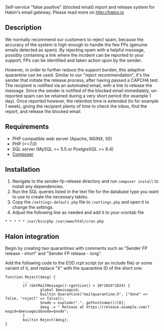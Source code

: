 Self-service "false positive" (blocked email) report and release system for Halon's email gateway. Please read more on http://halon.io

Description
-----------

We normally recommend our customers to reject spam, because the accuracy of the system is high enough to handle the few FPs (genuine emails detected as spam). By rejecting spam with a helpful message, possibly containing a link where the incident can be reported to your support, FPs can be identified and taken action upon by the sender.

However, in order to further reduce the support burden, this adaptive quarantine can be used. Similar to our "reject recommendation", it's the sender that initiate the release process, after having passed a CAPCHA test. The recipient is notified via an automated email, with a link to release the message. Since the sender is notified of the blocked email immediately, un-reported spam can be retained during a very short period (for example 1 day). Once reported however, the retention time is extended (to for example 1 week), giving the recipient plenty of time to check the inbox, find the report, and release the blocked email.

Requirements
------------

* PHP compatible web server (Apache, NGINX, IIS)
* PHP (>=7.0)
* SQL server (MySQL >= 5.5 or PostgreSQL >= 9.4)
* [Composer](https://getcomposer.org)

Installation
------------

1. Navigate to the sender-fp-release directory and run `composer install` to install any dependencies.
2. Run the SQL queries listed in the text file for the database type you want to use to create the necessary tables.
3. Copy the `/settings-default.php` file to `/settings.php` and open it to change the settings.
4. Adjust the following line as needed and add it to your crontab file

```
* * * * * /usr/bin/php /var/www/html/cron.php
```

Halon integration
------------------

Begin by creating two quarantines with comments such as "Sender FP release - short" and "Sender FP release - long".

Add the following code to the EOD rcpt script (or an include file) or some variant of it, and replace "X" with the quarantine ID of the short one:

```
function Reject($msg) {
        ...
        if (GetMailMessage()->getSize() < 10*1024*1024) {
                global $messageid;
                builtin Quarantine("mailquarantine:X", ["done" => false, "reject" => false]);
                $node = explode(".", gethostname())[0];
                $msg .= " Release at https://release.example.com/?msgid=$messageid&node=$node";
        }
        builtin Reject($msg);
}
```
